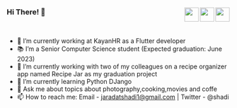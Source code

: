 
### Hi There! 👋  <a href = "mailto: jaradatshadi1@gmail.com"><img align="right" src="https://img.icons8.com/material-rounded/24/555555/new-post.png" width="32"/></a> <a href="https://twitter.com/shadi"><img align="right"  src="https://img.icons8.com/ios-filled/64/555555/twitter.svg" width="32"/></a><a href="www.linkedin.com/in/shadi-al-jaradat/"><img align="right" src="https://img.icons8.com/ios-filled/64/555555/linkedin.svg" width="32"/></a>

<br />

- 🔭 I’m currently working at KayanHR as a Flutter developer
- 📚 I’m a Senior Computer Science student (Expected graduation: June 2023)
- 🔭 I’m currently working with two of my colleagues on a recipe organizer app named Recipe Jar as my graduation project
- 🌱 I’m currently learning Python DJango
- 💬 Ask me about topics about photography,cooking,movies and coffe
- 📫 How to reach me: Email - jaradatshadi1@gmail.com | Twitter - @shadi
